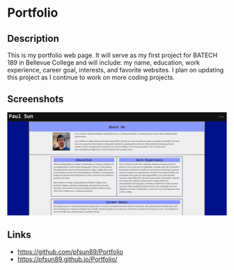 # Portfolio

## Description

This is my portfolio web page. It will serve as my first project for BATECH 189 in Bellevue College and will include: my name, education, work experience, career goal, interests, and favorite websites. I plan on updating this project as I continue to work on more coding projects.

## Screenshots

![portfolio](assets/images/portfolio.png)

## Links

* https://github.com/pfsun89/Portfolio
* https://pfsun89.github.io/Portfolio/